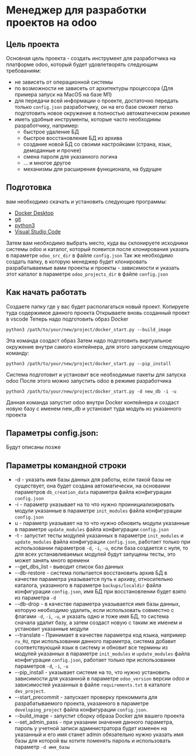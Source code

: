 # Менеджер для разработки проектов на odoo

## Цель проекта
Основная цель проекта - создать инструмент для разработчика на платформе odoo, который будет удовлетворять следующим требованиям:
- не зависеть от операционной системы
- по возможности не зависеть от архитектуры процессора (Для примера запуск на MacOS на базе M1)
- для передачи всей информации о проекте, достаточно передать только `config.json` разработчику, он на его базе сможет легко подготовить новое окружение в полностью автоматическом режиме
- иметь удобные инструменты, которые часто необходимы разработчику, например:
    - быстрое удаление БД
    - быстрое восстановление БД из архива
    - создание новой БД со своими настройками (страна, язык, демоданные и прочее)
    - смена пароля для указанного логина
    - ... и многое другое
    - механизмы для расширения функционала, на будущее

## Подготовка
вам необходимо скачать и установить следующие программы:
- [Docker Desktop](https://www.docker.com/products/docker-desktop/)
- [git](https://git-scm.com/)
- [python3](https://www.python.org/)
- [Visual Studio Code](https://code.visualstudio.com/)

Затем вам необходимо выбрать место, куда вы склонируете исходники системы odoo и каталог, который появится после клонирования указать в параметре `odoo_src_dir` в файле `config.json`
Так же необходимо создать папку, в которую менеджер будет клонировать разрабатываемые вами проекты и проекты - зависимости и указать этот каталог в параметре `odoo_projects_dir` в файле `config.json`

## Как начать работать
Создаете папку где у вас будет располагаться новый проект. Копируете туда содержимое данного проекта
Открываете вновь созданный проект в vscode
Теперь надо подготовить образ Docker
```
python3 /path/to/your/new/project/docker_start.py --build_image
```
Эта команда создаст образ
Затем надо подготовить виртуальное окружение внутри самого контейнера, для этого запускаем следующую команду:
```
python3 /path/to/your/new/project/docker_start.py --pip_install
```
Система подготовит и установит все необходимые пакеты для запуска odoo
После этого можно запустить odoo в режиме разработчика
```
python3 /path/to/your/new/project/docker_start.py -d new_db -i -u
```
Данная команда запустит odoo внутри Docker контейнера и создаст новую базу с именем new_db и установит туда модуль из указанного проекта

## Параметры config.json:

Будут описаны позже

## Параметры командной строки

- -d - указать имя базы данных для работы, если такой базы не существует, она будет создана автоматически, на основании параметров `db_creation_data` параметра файла конфигурации `config.json`
- -i - параметр указывает на то что нужно проинициализировать модули указанные в параметре `init_modules` файла конфигурации `config.json`
- u - параметр указывает на то что нужно обновить модули указанные в параметре `update_modules` файла конфигурации `config.json`
- -t - запустит тесты модулей указанных в параметре `init_modules` и `update_modules` файла конфигурации `config.json`, работает только при использовании параметров `-d`, `-i`, `-u`, если база создается с нуля, то для всех устанавливаемых модулей будут запущены тесты, это может занять много времени
- --get_dbs_list - выводит список баз данных
- --db-restore - система попытается восстановить архив БД в качестве параметра указывается путь к архиву, относительно каталога, указанного в параметре `backups/localdir` файла конфигурации `config.json`, имя БД при восстановлении будет взято из параметра `-d`
- --db-drop - в качестве параметра указывается имя базы данных, которую необходимо удалить, если использовать совместно с флагами `-d`, `-i`, `-u`, и указать одно и тоже имя БД, то система сначала удалит базу, а затем создаст новую с таким же именем и установит указанные модули
- --translate - Принимает в качестве параметра код языка, например `ru_RU`, при использовании данного параметра, система добавит соответствующий язык в систему и обновит все термины из модулей указанных в параметре `init_modules` и `update_modules` файла конфигурации `config.json`, работает только при использовании параметров `-d`, `-i`, `-u`
- --pip_install - указывает системе на то, что нужно установить зависимости для указанной в параметре `odoo_version` версии odoo и зависимостей указанных в файле `requirements.txt` в каталоге `dev_project`.
- --start_precommit - запускает проверку прекоммита для разрабатываемого проекта, указанного в параметре `developing_project` файла конфигурации `config.json`.
- --build_image - запустит сборку образа Docker для вашего проекта
- --set_admin_pass - при указании значения данного параметра, пароль у учетной записи администратора будет изменен на указанный и его имя станет admin обязательно нужно указать имя базы для которой вы хотите поменять пароль и использовать параметр `-d имя_базы`
